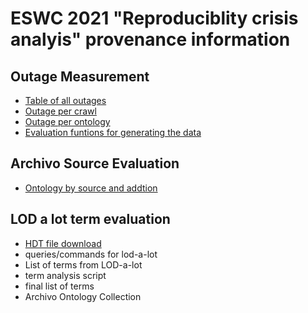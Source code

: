 # ESWC 2021 "Reproduciblity crisis analyis" provenance information

## Outage Measurement

- [Table of all outages](https://docs.google.com/spreadsheets/d/1bL0cnzxPP2y46Z-byf56oHNwREnid1cG0affctbD9fI/edit#gid=281687190)
- [Outage per crawl](https://docs.google.com/spreadsheets/d/1bL0cnzxPP2y46Z-byf56oHNwREnid1cG0affctbD9fI/edit#gid=694221323)
- [Outage per ontology](https://docs.google.com/spreadsheets/d/1bL0cnzxPP2y46Z-byf56oHNwREnid1cG0affctbD9fI/edit#gid=1207680809)
- [Evaluation funtions for generating the data](dbpedia/archivo/archivo/eswc_eval.py)

## Archivo Source Evaluation
- [Ontology by source and addtion](https://databus.dbpedia.org/ontologies/archivo-indices/ontologies/2021.11.21-220000/ontologies_type=official.csv)

## LOD a lot term evaluation

- [HDT file download](http://lod-a-lot.lod.labs.vu.nl/data/LOD_a_lot_v1.hdt)
- queries/commands for lod-a-lot
- List of terms from LOD-a-lot
- term analysis script
- final list of terms
- Archivo Ontology Collection